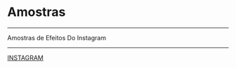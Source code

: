 # Amostras

---

Amostras de Efeitos Do Instagram

---

[INSTAGRAM](https://www.instagram.com/joaoleao1122/?next=%2F)
